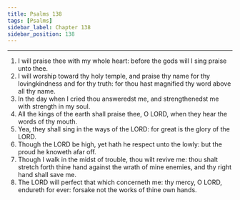 ```yaml
---
title: Psalms 138
tags: [Psalms]
sidebar_label: Chapter 138
sidebar_position: 138
---
```


---
1. I will praise thee with my whole heart: before the gods will I sing praise unto thee.
2. I will worship toward thy holy temple, and praise thy name for thy lovingkindness and for thy truth: for thou hast magnified thy word above all thy name.
3. In the day when I cried thou answeredst me, and strengthenedst me with strength in my soul.
4. All the kings of the earth shall praise thee, O LORD, when they hear the words of thy mouth.
5. Yea, they shall sing in the ways of the LORD: for great is the glory of the LORD.
6. Though the LORD be high, yet hath he respect unto the lowly: but the proud he knoweth afar off.
7. Though I walk in the midst of trouble, thou wilt revive me: thou shalt stretch forth thine hand against the wrath of mine enemies, and thy right hand shall save me.
8. The LORD will perfect that which concerneth me: thy mercy, O LORD, endureth for ever: forsake not the works of thine own hands.